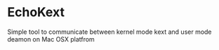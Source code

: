 # EchoKext
Simple tool to communicate between kernel mode kext and user mode deamon on Mac OSX platfrom


